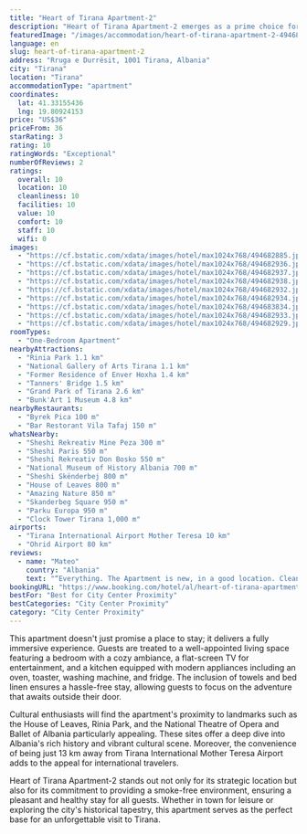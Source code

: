 ```yaml
---
title: "Heart of Tirana Apartment-2"
description: "Heart of Tirana Apartment-2 emerges as a prime choice for travelers seeking the comfort of home with the convenience of a central location in Tirana."
featuredImage: "/images/accommodation/heart-of-tirana-apartment-2-494682885.jpg"
language: en
slug: heart-of-tirana-apartment-2
address: "Rruga e Durrësit, 1001 Tirana, Albania"
city: "Tirana"
location: "Tirana"
accommodationType: "apartment"
coordinates:
  lat: 41.33155436
  lng: 19.80924153
price: "US$36"
priceFrom: 36
starRating: 3
rating: 10
ratingWords: "Exceptional"
numberOfReviews: 2
ratings:
  overall: 10
  location: 10
  cleanliness: 10
  facilities: 10
  value: 10
  comfort: 10
  staff: 10
  wifi: 0
images:
  - "https://cf.bstatic.com/xdata/images/hotel/max1024x768/494682885.jpg?k=f132d64b26afe849dc20c2df081e5d923de2cd8c68c598bc415460e04c665b8d&o=&hp=1"
  - "https://cf.bstatic.com/xdata/images/hotel/max1024x768/494682936.jpg?k=508bb7bb747faa72615651c44c32ba0aaa5c9fd9a140d0ee76d9d223782bab8a&o=&hp=1"
  - "https://cf.bstatic.com/xdata/images/hotel/max1024x768/494682937.jpg?k=b720efced087b606132e8a2520ea8f7546238914a85d5a518dd89fbde98626cf&o=&hp=1"
  - "https://cf.bstatic.com/xdata/images/hotel/max1024x768/494682938.jpg?k=273978f9dc4ddd773aebe3d79209c60d5164a6424c6eae9ef8d3aa06365b9606&o=&hp=1"
  - "https://cf.bstatic.com/xdata/images/hotel/max1024x768/494682932.jpg?k=4091a5fdcb24dcfe38e8340cc1befcfa407446c0c56f9d1aeb1b176771720a19&o=&hp=1"
  - "https://cf.bstatic.com/xdata/images/hotel/max1024x768/494682934.jpg?k=9fa15c928cb55d9d2238b32599db9aabe6276ae4e36bfe0420775992faefc372&o=&hp=1"
  - "https://cf.bstatic.com/xdata/images/hotel/max1024x768/494683834.jpg?k=b5925cb85be8b7c344a101744b9a61dece62f1deaa1d13dd39622ac2167cfe0b&o=&hp=1"
  - "https://cf.bstatic.com/xdata/images/hotel/max1024x768/494682933.jpg?k=d2098223e67fb3a876fab124da9e8fe148104baa777064aef80fdb37b66cc2f7&o=&hp=1"
  - "https://cf.bstatic.com/xdata/images/hotel/max1024x768/494682929.jpg?k=3eddaa929f4c962cad8896c3804ed1cbf16009aa59ad6323ebff652aa7c93442&o=&hp=1"
roomTypes:
  - "One-Bedroom Apartment"
nearbyAttractions:
  - "Rinia Park 1.1 km"
  - "National Gallery of Arts Tirana 1.1 km"
  - "Former Residence of Enver Hoxha 1.4 km"
  - "Tanners' Bridge 1.5 km"
  - "Grand Park of Tirana 2.6 km"
  - "Bunk'Art 1 Museum 4.8 km"
nearbyRestaurants:
  - "Byrek Pica 100 m"
  - "Bar Restorant Vila Tafaj 150 m"
whatsNearby:
  - "Sheshi Rekreativ Mine Peza 300 m"
  - "Sheshi Paris 550 m"
  - "Sheshi Rekreativ Don Bosko 550 m"
  - "National Museum of History Albania 700 m"
  - "Sheshi Skënderbej 800 m"
  - "House of Leaves 800 m"
  - "Amazing Nature 850 m"
  - "Skanderbeg Square 950 m"
  - "Parku Europa 950 m"
  - "Clock Tower Tirana 1,000 m"
airports:
  - "Tirana International Airport Mother Teresa 10 km"
  - "Ohrid Airport 80 km"
reviews:
  - name: "Mateo"
    country: "Albania"
    text: "“Everything. The Apartment is new, in a good location. Clean and modern. The host was super friendly and very helpful. Highly recommend this apartment.”"
bookingURL: "https://www.booking.com/hotel/al/heart-of-tirana-apartment-2.en-gb.html?aid=8035640"
bestFor: "Best for City Center Proximity"
bestCategories: "City Center Proximity"
category: "City Center Proximity"
---
```


This apartment doesn't just promise a place to stay; it delivers a fully immersive experience. Guests are treated to a well-appointed living space featuring a bedroom with a cozy ambiance, a flat-screen TV for entertainment, and a kitchen equipped with modern appliances including an oven, toaster, washing machine, and fridge. The inclusion of towels and bed linen ensures a hassle-free stay, allowing guests to focus on the adventure that awaits outside their door.

Cultural enthusiasts will find the apartment's proximity to landmarks such as the House of Leaves, Rinia Park, and the National Theatre of Opera and Ballet of Albania particularly appealing. These sites offer a deep dive into Albania's rich history and vibrant cultural scene. Moreover, the convenience of being just 13 km away from Tirana International Mother Teresa Airport adds to the appeal for international travelers.

Heart of Tirana Apartment-2 stands out not only for its strategic location but also for its commitment to providing a smoke-free environment, ensuring a pleasant and healthy stay for all guests. Whether in town for leisure or exploring the city's historical tapestry, this apartment serves as the perfect base for an unforgettable visit to Tirana.